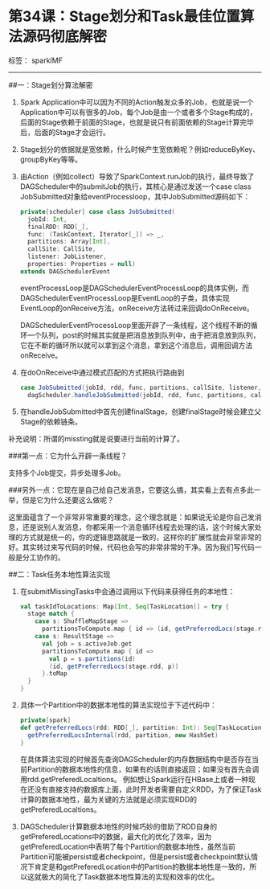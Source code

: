 # 第34课：Stage划分和Task最佳位置算法源码彻底解密

标签： sparkIMF

---


##一：Stage划分算法解密

 1. Spark Application中可以因为不同的Action触发众多的Job，也就是说一个Application中可以有很多的Job，每个Job是由一个或者多个Stage构成的，后面的Stage依赖于前面的Stage，也就是说只有前面依赖的Stage计算完毕后，后面的Stage才会运行。
 2. Stage划分的依据就是宽依赖，什么时候产生宽依赖呢？例如reduceByKey、groupByKey等等。
 3. 由Action（例如collect）导致了SparkContext.runJob的执行，最终导致了DAGScheduler中的submitJob的执行，其核心是通过发送一个case class JobSubmitted对象给eventProcessloop，其中JobSubmitted源码如下：
    ```scala
    private[scheduler] case class JobSubmitted(
      jobId: Int,
      finalRDD: RDD[_],
      func: (TaskContext, Iterator[_]) => _,
      partitions: Array[Int],
      callSite: CallSite,
      listener: JobListener,
      properties: Properties = null)
    extends DAGSchedulerEvent
    ```
    
    eventProcessLoop是DAGSchedulerEventProcessLoop的具体实例，而DAGSchedulerEventProcessLoop是EventLoop的子类，具体实现EventLoop的onReceive方法，onReceive方法转过来回调doOnReceive。
    
    DAGSchedulerEventProcessLoop里面开辟了一条线程，这个线程不断的循环一个队列，post的时候其实就是把消息放到队列中，由于把消息放到队列，它在不断的循环所以就可以拿到这个消息，拿到这个消息后，调用回调方法onReceive。
    
 4. 在doOnReceive中通过模式匹配的方式把执行路由到
    ```scala
    case JobSubmitted(jobId, rdd, func, partitions, callSite, listener, properties) =>
      dagScheduler.handleJobSubmitted(jobId, rdd, func, partitions, callSite, listener, properties)
    ```
 5. 在handleJobSubmitted中首先创建finalStage，创建finalStage时候会建立父Stage的依赖链条。

补充说明：所谓的missting就是说要进行当前的计算了。

###第一点：它为什么开辟一条线程？

支持多个Job提交，异步处理多Job。

###另外一点：它现在是自己给自己发消息，它要这么搞，其实看上去有点多此一举，但是它为什么还要这么做呢？

这里面蕴含了一个非常非常重要的理念，这个理念就是：如果说无论是你自己发消息，还是说别人发消息，你都采用一个消息循环线程去处理的话，这个时候大家处理的方式就是统一的，你的逻辑思路就是一致的，这样你的扩展性就会非常非常的好。其实转过来写代码的时候，代码也会写的非常非常的干净。因为我们写代码一般是分工协作的。


##二：Task任务本地性算法实现

 1. 在submitMissingTasks中会通过调用以下代码来获得任务的本地性：
    ```scala
    val taskIdToLocations: Map[Int, Seq[TaskLocation]] = try {
      stage match {
        case s: ShuffleMapStage =>
          partitionsToCompute.map { id => (id, getPreferredLocs(stage.rdd, id))}.toMap
        case s: ResultStage =>
          val job = s.activeJob.get
          partitionsToCompute.map { id =>
            val p = s.partitions(id)
            (id, getPreferredLocs(stage.rdd, p))
          }.toMap
      }
    }
    ```
    
 2. 具体一个Partition中的数据本地性的算法实现位于下述代码中：
    ```scala
    private[spark]
    def getPreferredLocs(rdd: RDD[_], partition: Int): Seq[TaskLocation] = {
      getPreferredLocsInternal(rdd, partition, new HashSet)
    }
    ```
    
    在具体算法实现的时候首先查询DAGScheduler的内存数据结构中是否存在当前Partition的数据本地性的信息，如果有的话则直接返回；如果没有首先会调用rdd.getPreferedLocaltions。
    例如想让Spark运行在HBase上或者一种现在还没有直接支持的数据库上面，此时开发者需要自定义RDD，为了保证Task计算的数据本地性，最为关键的方法就是必须实现RDD的getPreferedLocaltions。
 3. DAGScheduler计算数据本地性的时候巧妙的借助了RDD自身的getPreferedLocations中的数据，最大化的优化了效率，因为getPreferedLocation中表明了每个Partition的数据本地性，虽然当前Partition可能被persist或者checkpoint，但是persist或者checkpoint默认情况下肯定是和getPreferedLocation中的Partition的数据本地性是一致的，所以这就极大的简化了Task数据本地性算法的实现和效率的优化。
